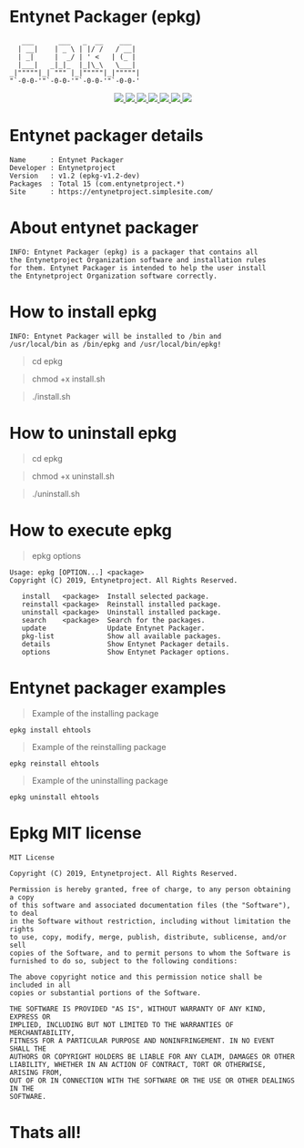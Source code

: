 # Entynet Packager (epkg)

       ___      ___   _  __    ___   
      | __|    | _ \ | |/ /   / __|  
      | _|     |  _/ | ' <   | (_ |  
      |___|   _|_|_  |_|\_\   \___|  
    _|"""""|_| """ |_|"""""|_|"""""| 
    "`-0-0-'"`-0-0-'"`-0-0-'"`-0-0-' 

<p align="center">
  <a href="http://entynetproject.simplesite.com/">
    <img src="https://img.shields.io/badge/entynetproject-Ivan%20Nikolsky-blue.svg">
  </a>
  <a href="https://github.com/entynetproject/epkg/releases">
    <img src="https://img.shields.io/github/release/entynetproject/epkg.svg">
  </a>
  <a href="https://wikipedia.org/wiki/Shell_script">
    <img src="https://img.shields.io/badge/language-shell-green.svg">
 </a>
  <a href="https://github.com/entynetproject/ehtools">
      <img src="https://img.shields.io/badge/packages-15-red.svg?maxAge=2592000">
 </a>
  <a href="https://github.com/entynetproject/epkg/issues?q=is%3Aissue+is%3Aclosed">
      <img src="https://img.shields.io/github/issues/entynetproject/epkg.svg">
  </a>
  <a href="https://github.com/entynetproject/epkg/wiki">
      <img src="https://img.shields.io/badge/wiki%20-epkg-lightgrey.svg">
 </a>
  <a href="https://twitter.com/entynetproject">
    <img src="https://img.shields.io/badge/twitter-entynetproject-blue.svg">
 </a>
</p>

# Entynet packager details

    Name      : Entynet Packager 
    Developer : Entynetproject
    Version   : v1.2 (epkg-v1.2-dev)
    Packages  : Total 15 (com.entynetproject.*)
    Site      : https://entynetproject.simplesite.com/

# About entynet packager

    INFO: Entynet Packager (epkg) is a packager that contains all 
    the Entynetproject Organization software and installation rules 
    for them. Entynet Packager is intended to help the user install 
    the Entynetproject Organization software correctly.

# How to install epkg

    INFO: Entynet Packager will be installed to /bin and
    /usr/local/bin as /bin/epkg and /usr/local/bin/epkg!

> cd epkg

> chmod +x install.sh

> ./install.sh

# How to uninstall epkg

> cd epkg

> chmod +x uninstall.sh

> ./uninstall.sh

# How to execute epkg

> epkg options

    Usage: epkg [OPTION...] <package>
    Copyright (C) 2019, Entynetproject. All Rights Reserved.

       install   <package>  Install selected package.
       reinstall <package>  Reinstall installed package.
       uninstall <package>  Uninstall installed package.
       search    <package>  Search for the packages.
       update               Update Entynet Packager.
       pkg-list             Show all available packages.
       details              Show Entynet Packager details.
       options              Show Entynet Packager options.

# Entynet packager examples

> Example of the installing package

    epkg install ehtools

> Example of the reinstalling package
     
    epkg reinstall ehtools
    
> Example of the uninstalling package
    
    epkg uninstall ehtools
    
# Epkg MIT license

    MIT License

    Copyright (C) 2019, Entynetproject. All Rights Reserved.

    Permission is hereby granted, free of charge, to any person obtaining a copy
    of this software and associated documentation files (the "Software"), to deal
    in the Software without restriction, including without limitation the rights
    to use, copy, modify, merge, publish, distribute, sublicense, and/or sell
    copies of the Software, and to permit persons to whom the Software is
    furnished to do so, subject to the following conditions:

    The above copyright notice and this permission notice shall be included in all
    copies or substantial portions of the Software.

    THE SOFTWARE IS PROVIDED "AS IS", WITHOUT WARRANTY OF ANY KIND, EXPRESS OR
    IMPLIED, INCLUDING BUT NOT LIMITED TO THE WARRANTIES OF MERCHANTABILITY,
    FITNESS FOR A PARTICULAR PURPOSE AND NONINFRINGEMENT. IN NO EVENT SHALL THE
    AUTHORS OR COPYRIGHT HOLDERS BE LIABLE FOR ANY CLAIM, DAMAGES OR OTHER
    LIABILITY, WHETHER IN AN ACTION OF CONTRACT, TORT OR OTHERWISE, ARISING FROM,
    OUT OF OR IN CONNECTION WITH THE SOFTWARE OR THE USE OR OTHER DEALINGS IN THE
    SOFTWARE.

# Thats all!
